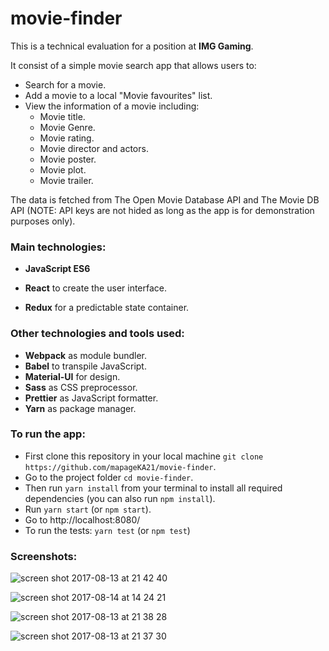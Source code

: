 # movie-finder

This is a technical evaluation for a position at **IMG Gaming**.

It consist of a simple movie search app that allows users to:

- Search for a movie.
- Add a movie to a local "Movie favourites" list.
- View the information of a movie including:
  - Movie title.
  - Movie Genre.
  - Movie rating.
  - Movie director and actors.
  - Movie poster.
  - Movie plot.
  - Movie trailer.

The data is fetched from The Open Movie Database API and The Movie DB API (NOTE: API keys are not hided as long as the app is for demonstration purposes only).

### Main technologies:

- **JavaScript ES6**


- **React** to create the user interface.
- **Redux** for a predictable state container.

### Other technologies and tools used:

- **Webpack** as module bundler.
- **Babel** to transpile JavaScript.
- **Material-UI** for design.
- **Sass** as CSS preprocessor.
- **Prettier** as JavaScript formatter.
- **Yarn** as package manager.

### To run the app:

- First clone this repository in your local machine ```git clone https://github.com/mapageKA21/movie-finder```.
- Go to the project folder ```cd movie-finder```.
- Then run ```yarn install``` from your terminal to install all required dependencies (you can also run ```npm install```).
- Run ```yarn start``` (or ```npm start```).
- Go to http://localhost:8080/
- To run the tests: ```yarn test``` (or ```npm test```)

### Screenshots:

![screen shot 2017-08-13 at 21 42 40](https://user-images.githubusercontent.com/21932552/29252907-5d78d962-8070-11e7-9b64-22aeef859053.png)

![screen shot 2017-08-14 at 14 24 21](https://user-images.githubusercontent.com/21932552/29271557-5d2cc018-80fc-11e7-9bed-29680ad765e8.png)



![screen shot 2017-08-13 at 21 38 28](https://user-images.githubusercontent.com/21932552/29252909-70c4e0ba-8070-11e7-9e95-57997334e2a8.png)



![screen shot 2017-08-13 at 21 37 30](https://user-images.githubusercontent.com/21932552/29252912-9bf6c302-8070-11e7-9643-7016fd93be9a.png)

